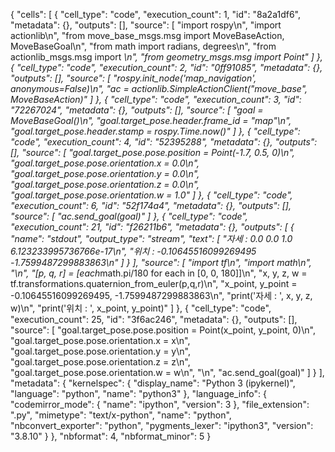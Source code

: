 {
 "cells": [
  {
   "cell_type": "code",
   "execution_count": 1,
   "id": "8a2a1df6",
   "metadata": {},
   "outputs": [],
   "source": [
    "import rospy\n",
    "import actionlib\n",
    "from move_base_msgs.msg import MoveBaseAction, MoveBaseGoal\n",
    "from math import radians, degrees\n",
    "from actionlib_msgs.msg import *\n",
    "from geometry_msgs.msg import Point"
   ]
  },
  {
   "cell_type": "code",
   "execution_count": 2,
   "id": "0ff91085",
   "metadata": {},
   "outputs": [],
   "source": [
    "rospy.init_node('map_navigation', anonymous=False)\n",
    "ac = actionlib.SimpleActionClient(\"move_base\", MoveBaseAction)"
   ]
  },
  {
   "cell_type": "code",
   "execution_count": 3,
   "id": "72267024",
   "metadata": {},
   "outputs": [],
   "source": [
    "goal = MoveBaseGoal()\n",
    "goal.target_pose.header.frame_id = \"map\"\n",
    "goal.target_pose.header.stamp = rospy.Time.now()"
   ]
  },
  {
   "cell_type": "code",
   "execution_count": 4,
   "id": "52395288",
   "metadata": {},
   "outputs": [],
   "source": [
    "goal.target_pose.pose.position = Point(-1.7, 0.5, 0)\n",
    "goal.target_pose.pose.orientation.x = 0.0\n",
    "goal.target_pose.pose.orientation.y = 0.0\n",
    "goal.target_pose.pose.orientation.z = 0.0\n",
    "goal.target_pose.pose.orientation.w = 1.0"
   ]
  },
  {
   "cell_type": "code",
   "execution_count": 6,
   "id": "52f174a4",
   "metadata": {},
   "outputs": [],
   "source": [
    "ac.send_goal(goal)"
   ]
  },
  {
   "cell_type": "code",
   "execution_count": 21,
   "id": "f26211b6",
   "metadata": {},
   "outputs": [
    {
     "name": "stdout",
     "output_type": "stream",
     "text": [
      "자세 :  0.0 0.0 1.0 6.123233995736766e-17\n",
      "위치 :  -0.10645516099269495 -1.7599487299883863\n"
     ]
    }
   ],
   "source": [
    "import tf\n",
    "import math\n",
    "\n",
    "[p, q, r] = [each*math.pi/180 for each in [0, 0, 180]]\n",
    "x, y, z, w = tf.transformations.quaternion_from_euler(p,q,r)\n",
    "x_point, y_point = -0.10645516099269495, -1.7599487299883863\n",
    "print('자세 : ', x, y, z, w)\n",
    "print('위치 : ', x_point, y_point)"
   ]
  },
  {
   "cell_type": "code",
   "execution_count": 25,
   "id": "3f6ac246",
   "metadata": {},
   "outputs": [],
   "source": [
    "goal.target_pose.pose.position = Point(x_point, y_point, 0)\n",
    "goal.target_pose.pose.orientation.x = x\n",
    "goal.target_pose.pose.orientation.y = y\n",
    "goal.target_pose.pose.orientation.z = z\n",
    "goal.target_pose.pose.orientation.w = w\n",
    "\n",
    "ac.send_goal(goal)"
   ]
  }
 ],
 "metadata": {
  "kernelspec": {
   "display_name": "Python 3 (ipykernel)",
   "language": "python",
   "name": "python3"
  },
  "language_info": {
   "codemirror_mode": {
    "name": "ipython",
    "version": 3
   },
   "file_extension": ".py",
   "mimetype": "text/x-python",
   "name": "python",
   "nbconvert_exporter": "python",
   "pygments_lexer": "ipython3",
   "version": "3.8.10"
  }
 },
 "nbformat": 4,
 "nbformat_minor": 5
}

